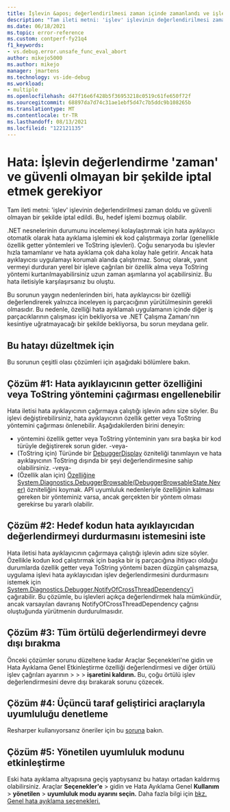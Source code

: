```yaml
---
title: İşlevin &apos; değerlendirilmesi zaman içinde zamanlandı ve işlevin güvenli olmayan bir şekilde &apos; iptal | Microsoft Docs
description: "Tam ileti metni: 'işlev' işlevinin değerlendirilmesi zaman doldu ve güvenli olmayan bir şekilde iptal edildi."
ms.date: 06/18/2021
ms.topic: error-reference
ms.custom: contperf-fy21q4
f1_keywords:
- vs.debug.error.unsafe_func_eval_abort
author: mikejo5000
ms.author: mikejo
manager: jmartens
ms.technology: vs-ide-debug
ms.workload:
- multiple
ms.openlocfilehash: d47f16e6f428b5f36953218c0519c61fe650f72f
ms.sourcegitcommit: 68897da7d74c31ae1ebf5d47c7b5ddc9b108265b
ms.translationtype: MT
ms.contentlocale: tr-TR
ms.lasthandoff: 08/13/2021
ms.locfileid: "122121135"
---
```

# <a name="error-evaluating-the-function-39function39-timed-out-and-needed-to-be-aborted-in-an-unsafe-way"></a>Hata: İşlevin değerlendirme &#39;zaman&#39; ve güvenli olmayan bir şekilde iptal etmek gerekiyor

Tam ileti metni: 'işlev' işlevinin değerlendirilmesi zaman doldu ve güvenli olmayan bir şekilde iptal edildi. Bu, hedef işlemi bozmuş olabilir.

.NET nesnelerinin durumunu incelemeyi kolaylaştırmak için hata ayıklayıcı otomatik olarak hata ayıklama işlemini ek kod çalıştırmaya zorlar (genellikle özellik getter yöntemleri ve ToString işlevleri). Çoğu senaryoda bu işlevler hızla tamamlanır ve hata ayıklama çok daha kolay hale getirir. Ancak hata ayıklayıcısı uygulamayı korumalı alanda çalıştırmaz. Sonuç olarak, yanıt vermeyi durduran yerel bir işleve çağrılan bir özellik alma veya ToString yöntemi kurtarılmayabilirsiniz uzun zaman aşımlarına yol açabilirsiniz. Bu hata iletisiyle karşılaşırsanız bu oluştu.

Bu sorunun yaygın nedenlerinden biri, hata ayıklayıcısı bir özelliği değerlendirerek yalnızca inceleyen iş parçacığının yürütülmesinin gerekli olmasıdır. Bu nedenle, özelliği hata ayıklamalı uygulamanın içinde diğer iş parçacıklarının çalışması için bekliyorsa ve .NET Çalışma Zamanı'nın kesintiye uğratmayacağı bir şekilde bekliyorsa, bu sorun meydana gelir.

## <a name="to-correct-this-error"></a>Bu hatayı düzeltmek için

Bu sorunun çeşitli olası çözümleri için aşağıdaki bölümlere bakın.

## <a name="solution-1-prevent-the-debugger-from-calling-the-getter-property-or-tostring-method"></a>Çözüm #1: Hata ayıklayıcının getter özelliğini veya ToString yöntemini çağırması engellenebilir

Hata iletisi hata ayıklayıcının çağırmaya çalıştığı işlevin adını size söyler. Bu işlevi değiştirebilirsiniz, hata ayıklayıcının özellik getter veya ToString yöntemini çağırması önlenebilir. Aşağıdakilerden birini deneyin:

* yöntemini özellik getter veya ToString yönteminin yanı sıra başka bir kod türüyle değiştirerek sorun gider.
  -veya-
* (ToString için) Türünde bir [DebuggerDisplay](../debugger/using-the-debuggerdisplay-attribute.md) özniteliği tanımlayın ve hata ayıklayıcının ToString dışında bir şeyi değerlendirmesine sahip olabilirsiniz.
  -veya-
* (Özellik alan için) [Özelliğine System.Diagnostics.DebuggerBrowsable(DebuggerBrowsableState.Never)](/dotnet/api/system.diagnostics.debuggerbrowsableattribute) özniteliğini koymak. API uyumluluk nedenleriyle özelliğinin kalması gereken bir yönteminiz varsa, ancak gerçekten bir yöntem olması gerekirse bu yararlı olabilir.

## <a name="solution-2-have-the-target-code-ask-the-debugger-to-abort-the-evaluation"></a>Çözüm #2: Hedef kodun hata ayıklayıcıdan değerlendirmeyi durdurmasını istemesini iste

Hata iletisi hata ayıklayıcının çağırmaya çalıştığı işlevin adını size söyler. Özellikle kodun kod çalıştırmak için başka bir iş parçacığına ihtiyacı olduğu durumlarda özellik getter veya ToString yöntemi bazen düzgün çalışmazsa, uygulama işlevi hata ayıklayıcıdan işlev değerlendirmesini durdurmasını istemek için [System.Diagnostics.Debugger.NotifyOfCrossThreadDependency'i](/dotnet/api/system.diagnostics.debugger.notifyofcrossthreaddependency) çağırabilir. Bu çözümle, bu işlevleri açıkça değerlendirmek hala mümkündür, ancak varsayılan davranış NotifyOfCrossThreadDependency çağrısı oluştuğunda yürütmenin durdurulmasıdır.

## <a name="solution-3-disable-all-implicit-evaluation"></a>Çözüm #3: Tüm örtülü değerlendirmeyi devre dışı bırakma

Önceki çözümler sorunu düzeltene kadar Araçlar Seçenekleri'ne gidin ve Hata Ayıklama Genel Etkinleştirme özelliği değerlendirmesi ve diğer örtülü işlev çağrıları ayarının  >     >    >  **işaretini kaldırın.** Bu, çoğu örtülü işlev değerlendirmesini devre dışı bırakarak sorunu çözecek.

## <a name="solution-4-check-compatibility-with-third-party-developer-tools"></a>Çözüm #4: Üçüncü taraf geliştirici araçlarıyla uyumluluğu denetleme

Resharper kullanıyorsanız öneriler için bu [soruna](https://youtrack.jetbrains.com/issue/RSRP-476824) bakın.

## <a name="solution-5-enable-managed-compatibility-mode"></a>Çözüm #5: Yönetilen uyumluluk modunu etkinleştirme

Eski hata ayıklama altyapısına geçiş yaptıysanız bu hatayı ortadan kaldırmış olabilirsiniz. Araçlar **Seçenekler'e**  >  gidin ve Hata Ayıklama Genel **Kullanım**  >  **yönetilen**  >  **uyumluluk modu ayarını seçin.** Daha fazla bilgi için [bkz. Genel hata ayıklama seçenekleri.](../debugger/general-debugging-options-dialog-box.md)
